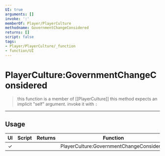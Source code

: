 ```yaml
---
UI: true
arguments: []
invoke: ':'
memberOf: Player/PlayerCulture
methodname: GovernmentChangeConsidered
returns: []
script: false
tags:
- Player/PlayerCulture/_function
- function/UI
---
```

# PlayerCulture:GovernmentChangeConsidered
> this function is a member of [[PlayerCulture]]
> this method expects an implicit "self" argument. invoke it with `:`
-----
## Usage
|  UI | Script | Returns | Function | Arguments |
|:---:|:------:|-------:|:--------:|:---------|
|✓| ||PlayerCulture:GovernmentChangeConsidered||
